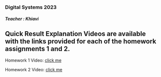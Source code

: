 ###  Digital Systems 2023
##### Teacher : ***Khiavi***

##  Quick Result Explanation Videos are available with the links provided for each of the homework assignments 1 and 2.


Homework 1 Video: [click me](https://www.youtube.com/watch?v=Vl9aCpvoYcU)

Homework 2 Video: [click me](https://www.youtube.com/watch?v=IV01ntn6804)

